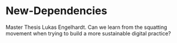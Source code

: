 # New-Dependencies
Master Thesis Lukas Engelhardt. Can we learn from the squatting movement when trying to build a more sustainable digital practice?

